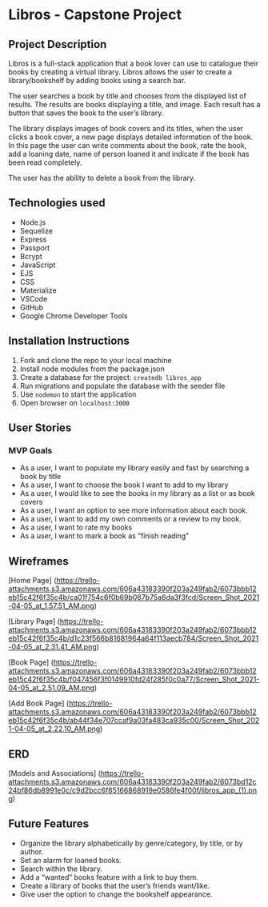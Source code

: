 # Libros - Capstone Project


## Project Description 
Libros is a full-stack application that a book lover can use to catalogue their books by creating a virtual library. Libros allows the user to create a library/bookshelf by adding books using a search bar. 

The user searches a book by title and chooses from the displayed list of results. The results are books displaying a title, and image. Each result has a button that saves the book to the user’s library.

The library displays images of book covers and its titles, when the user clicks a book cover, a new page displays detailed information of the book. In this page the user can write comments about the book, rate the book, add a loaning date, name of person loaned it and indicate if the book has been read completely. 

The user has the ability to delete a book from the library.

## Technologies used
- Node.js
- Sequelize
- Express
- Passport
- Bcrypt
- JavaScript
- EJS 
- CSS 
- Materialize
- VSCode
- GitHub
- Google Chrome Developer Tools

## Installation Instructions
1. Fork and clone the repo to your local machine
2. Install node modules from the package.json
3. Create a database for the project: `createdb libros_app` 
4. Run migrations and populate the database with the seeder file
5. Use `nodemon` to start the application
6. Open browser on `localhost:3000`

## User Stories
### MVP Goals
- As a user, I want to populate my library easily and fast by searching a book by title
- As a user, I want to choose the book I want to add to my library 
- As a user, I would like to see the books in my library as a list or as book covers 
- As a user, I want an option to see more information about each book.
- As a user, I want to add my own comments or a review to my book.
- As a user, I want to rate my books 
- As a user, I want to mark a book as “finish reading”

## Wireframes

[Home Page] (https://trello-attachments.s3.amazonaws.com/606a43183390f203a249fab2/6073bbb12eb15c42f6f35c4b/ca01f754c6f0b69b087b75a6da3f3fcd/Screen_Shot_2021-04-05_at_1.57.51_AM.png)

[Library Page] (https://trello-attachments.s3.amazonaws.com/606a43183390f203a249fab2/6073bbb12eb15c42f6f35c4b/d1c23f566b81681964a64f113aecb784/Screen_Shot_2021-04-05_at_2.31.41_AM.png)

[Book Page] (https://trello-attachments.s3.amazonaws.com/606a43183390f203a249fab2/6073bbb12eb15c42f6f35c4b/f047456f3f0149910fd24f285f0c0a77/Screen_Shot_2021-04-05_at_2.51.09_AM.png)

[Add Book Page] (https://trello-attachments.s3.amazonaws.com/606a43183390f203a249fab2/6073bbb12eb15c42f6f35c4b/ab44f34e707ccaf9a03fa483ca935c00/Screen_Shot_2021-04-05_at_2.22.10_AM.png)

## ERD
[Models and Associations] (https://trello-attachments.s3.amazonaws.com/606a43183390f203a249fab2/6073bd12c24bf86db8991e0c/c9d2bcc6f85166868919e0586fe4f00f/libros_app_(1).png)

## Future Features
- Organize the library alphabetically by genre/category, by title, or by author.
- Set an alarm for loaned books.
- Search within the library.
- Add a “wanted” books feature with a link to buy them.
- Create a library of books that the user’s friends want/like.
- Give user the option to change the bookshelf appearance.




